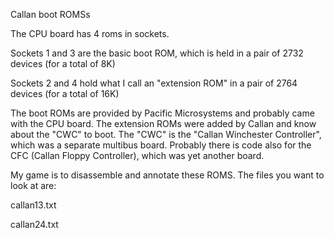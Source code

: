 Callan boot ROMSs

The CPU board has 4 roms in sockets.

Sockets 1 and 3 are the basic boot ROM, which is held
in a pair of 2732 devices (for a total of 8K)

Sockets 2 and 4 hold what I call an "extension ROM"
in a pair of 2764 devices (for a total of 16K)

The boot ROMs are provided by Pacific Microsystems and
probably came with the CPU board.  The extension ROMs
were added by Callan and know about the "CWC" to boot.
The "CWC" is the "Callan Winchester Controller", which
was a separate multibus board.  Probably there is code
also for the CFC (Callan Floppy Controller), which was
yet another board.

My game is to disassemble and annotate these ROMS.
The files you want to look at are:


callan13.txt

callan24.txt
